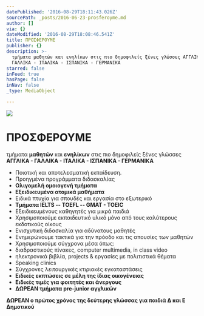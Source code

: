 ```yaml
---
datePublished: '2016-08-29T18:11:43.026Z'
sourcePath: _posts/2016-06-23-prosferoyme.md
author: []
via: {}
dateModified: '2016-08-29T18:08:46.541Z'
title: ΠΡΟΣΦΕΡΟΥΜΕ
publisher: {}
description: >-
  τμήματα μαθητών και ενηλίκων στις πιο δημοφιλείς ξένες γλώσσες ΑΓΓΛΙΚΑ -
  ΓΑΛΛΙΚΑ - ΙΤΑΛΙΚΑ - ΙΣΠΑΝΙΚΑ - ΓΕΡΜΑΝΙΚΑ
starred: false
inFeed: true
hasPage: false
inNav: false
_type: MediaObject

---
```

![](https://the-grid-user-content.s3-us-west-2.amazonaws.com/c60ebe50-535e-41c0-9510-c0a52c3d2ec9.jpg)

# ΠΡΟΣΦΕΡΟΥΜΕ

τμήματα **μαθητών** και **ενηλίκων** στις πιο δημοφιλείς ξένες γλώσσες **ΑΓΓΛΙΚΑ - ΓΑΛΛΙΚΑ - ΙΤΑΛΙΚΑ - ΙΣΠΑΝΙΚΑ - ΓΕΡΜΑΝΙΚΑ**

* Ποιοτική και αποτελεσματική εκπαίδευση.
* Προηγμένα προγράμματα διδασκαλίας
* **Ολιγομελή ομοιογενή τμήματα**
* **Εξειδικευμένα ατομικά μαθήματα**
* Ειδικά πτυχία για σπουδές και εργασία στο εξωτερικό
* **Τμήματα IELTS -- TOEFL -- GMAT - TOEIC**
* Εξειδικευμένους καθηγητές για μικρά παιδιά
* Χρησιμοποιούμε εκπαιδευτικό υλικό μόνο από τους καλύτερους εκδοτικούς οίκους
* Ενισχυτική διδασκαλία για αδύνατους μαθητές
* Ενημερώνουμε τακτικά για την πρόοδο και τις απουσίες των μαθητών
* Χρησιμοποιούμε σύγχρονα μέσα όπως:
* διαδραστικούς πίνακες, computer multimedia, in class video
* ηλεκτρονικά βιβλία, projects & εργασίες με πολιτιστικά θέματα
* Speaking clinics
* Σύγχρονες λειτουργικές κτιριακές εγκαταστάσεις
* **Ειδικές εκπτώσεις σε μέλη της ίδιας οικογένειας**
* **Ειδικές τιμές για φοιτητές και άνεργους**
* **ΔΩΡΕΑΝ τμήματα pre-junior αγγλικών**

**ΔΩΡΕΑΝ ο πρώτος χρόνος της δεύτερης γλώσσας για παιδιά Δ και Ε Δημοτικού**